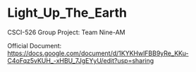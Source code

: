 # Light_Up_The_Earth
CSCI-526 Group Project: Team Nine-AM

Official Document: https://docs.google.com/document/d/1KYKHwlFBB9yRe_KKu-C4oFqz5vKUH_-xHBU_7JgEYyU/edit?usp=sharing
